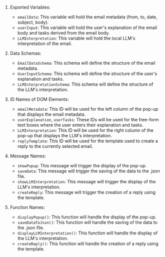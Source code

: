 1. Exported Variables: 
   - `emailData`: This variable will hold the email metadata (from, to, date, subject, body).
   - `userInput`: This variable will hold the user's explanation of the email body and tasks derived from the email body.
   - `LLMInterpretation`: This variable will hold the local LLM's interpretation of the email.

2. Data Schemas:
   - `EmailDataSchema`: This schema will define the structure of the email metadata.
   - `UserInputSchema`: This schema will define the structure of the user's explanation and tasks.
   - `LLMInterpretationSchema`: This schema will define the structure of the LLM's interpretation.

3. ID Names of DOM Elements:
   - `emailMetadata`: This ID will be used for the left column of the pop-up that displays the email metadata.
   - `userExplanation`, `userTasks`: These IDs will be used for the free-form text boxes where the user enters their explanation and tasks.
   - `LLMInterpretation`: This ID will be used for the right column of the pop-up that displays the LLM's interpretation.
   - `replyTemplate`: This ID will be used for the template used to create a reply to the currently selected email.

4. Message Names:
   - `showPopup`: This message will trigger the display of the pop-up.
   - `saveData`: This message will trigger the saving of the data to the .json file.
   - `showLLMInterpretation`: This message will trigger the display of the LLM's interpretation.
   - `createReply`: This message will trigger the creation of a reply using the template.

5. Function Names:
   - `displayPopup()`: This function will handle the display of the pop-up.
   - `saveDataToJson()`: This function will handle the saving of the data to the .json file.
   - `displayLLMInterpretation()`: This function will handle the display of the LLM's interpretation.
   - `createReply()`: This function will handle the creation of a reply using the template.